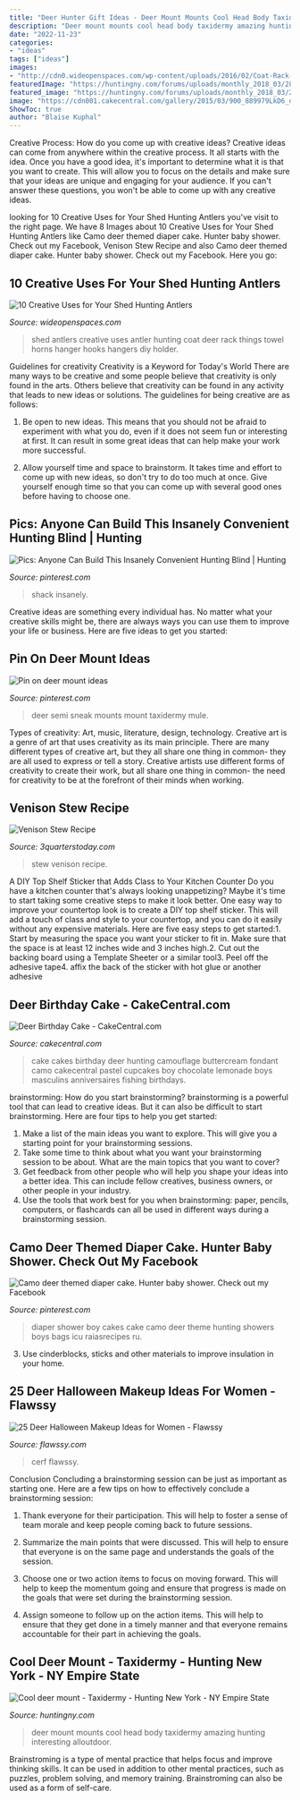 ```yaml
---
title: "Deer Hunter Gift Ideas - Deer Mount Mounts Cool Head Body Taxidermy Amazing Hunting Interesting Alloutdoor"
description: "Deer mount mounts cool head body taxidermy amazing hunting interesting alloutdoor"
date: "2022-11-23"
categories:
- "ideas"
tags: ["ideas"]
images:
- "http://cdn0.wideopenspaces.com/wp-content/uploads/2016/02/Coat-Rack-1024x768.jpg"
featuredImage: "https://huntingny.com/forums/uploads/monthly_2018_03/28167797_1845933992085105_863609429651299279_n.jpg.05b46b7ac2799cb64af41a94ab7d7f9e.jpg"
featured_image: "https://huntingny.com/forums/uploads/monthly_2018_03/28167797_1845933992085105_863609429651299279_n.jpg.05b46b7ac2799cb64af41a94ab7d7f9e.jpg"
image: "https://cdn001.cakecentral.com/gallery/2015/03/900_889979LkD6_deer-birthday-cake.jpg"
ShowToc: true
author: "Blaise Kuphal"
---
```



Creative Process: How do you come up with creative ideas?
Creative ideas can come from anywhere within the creative process. It all starts with the idea. Once you have a good idea, it's important to determine what it is that you want to create. This will allow you to focus on the details and make sure that your ideas are unique and engaging for your audience. If you can't answer these questions, you won't be able to come up with any creative ideas.

	

		
looking for 10 Creative Uses for Your Shed Hunting Antlers you've visit to the right page. We have 8 Images about 10 Creative Uses for Your Shed Hunting Antlers like Camo deer themed diaper cake. Hunter baby shower. Check out my Facebook, Venison Stew Recipe and also Camo deer themed diaper cake. Hunter baby shower. Check out my Facebook. Here you go:
		
    
## 10 Creative Uses For Your Shed Hunting Antlers

<img loading=lazy src="http://cdn0.wideopenspaces.com/wp-content/uploads/2016/02/Coat-Rack-1024x768.jpg" onerror="this.onerror=null;this.src='https://tse2.mm.bing.net/th?id=OIP.I9d0uXoLEHb6racb6l2bIwHaFj&amp;pid=15.1';" alt="10 Creative Uses for Your Shed Hunting Antlers">

_Source: wideopenspaces.com_

>shed antlers creative uses antler hunting coat deer rack things towel horns hanger hooks hangers diy holder. 

	

Guidelines for creativity
Creativity is a Keyword for Today's World
There are many ways to be creative and some people believe that creativity is only found in the arts. Others believe that creativity can be found in any activity that leads to new ideas or solutions. The guidelines for being creative are as follows:

1. Be open to new ideas. This means that you should not be afraid to experiment with what you do, even if it does not seem fun or interesting at first. It can result in some great ideas that can help make your work more successful.

2. Allow yourself time and space to brainstorm. It takes time and effort to come up with new ideas, so don't try to do too much at once. Give yourself enough time so that you can come up with several good ones before having to choose one.


    
## Pics: Anyone Can Build This Insanely Convenient Hunting Blind | Hunting

<img loading=lazy src="https://i.pinimg.com/originals/22/c9/16/22c91677c5f76fd1f42fc06b86789189.jpg" onerror="this.onerror=null;this.src='https://tse3.mm.bing.net/th?id=OIP.BTc7nZOGTuWGBihK67tXfQHaLH&amp;pid=15.1';" alt="Pics: Anyone Can Build This Insanely Convenient Hunting Blind | Hunting">

_Source: pinterest.com_

>shack insanely. 

	

Creative ideas are something every individual has. No matter what your creative skills might be, there are always ways you can use them to improve your life or business. Here are five ideas to get you started: 

    
## Pin On Deer Mount Ideas

<img loading=lazy src="https://i.pinimg.com/736x/76/ae/72/76ae727444c6e0bd4c9172ce49fdc82a--semi.jpg" onerror="this.onerror=null;this.src='https://tse3.mm.bing.net/th?id=OIP.SLtljg3R5D2RnLuBc9_eFQHaJ6&amp;pid=15.1';" alt="Pin on deer mount ideas">

_Source: pinterest.com_

>deer semi sneak mounts mount taxidermy mule. 

	

Types of creativity: Art, music, literature, design, technology.
Creative art is a genre of art that uses creativity as its main principle. There are many different types of creative art, but they all share one thing in common- they are all used to express or tell a story. Creative artists use different forms of creativity to create their work, but all share one thing in common- the need for creativity to be at the forefront of their minds when working.

    
## Venison Stew Recipe

<img loading=lazy src="http://3quarterstoday.com/wp-content/uploads/2012/02/img_3719_sm.jpg" onerror="this.onerror=null;this.src='https://tse1.mm.bing.net/th?id=OIP.bydGrlppIHD7sbjnMsSaDAHaFg&amp;pid=15.1';" alt="Venison Stew Recipe">

_Source: 3quarterstoday.com_

>stew venison recipe. 

	

A DIY Top Shelf Sticker that Adds Class to Your Kitchen Counter
Do you have a kitchen counter that's always looking unappetizing? Maybe it's time to start taking some creative steps to make it look better. One easy way to improve your countertop look is to create a DIY top shelf sticker. This will add a touch of class and style to your countertop, and you can do it easily without any expensive materials. Here are five easy steps to get started:1. Start by measuring the space you want your sticker to fit in. Make sure that the space is at least 12 inches wide and 3 inches high.2. Cut out the backing board using a Template Sheeter or a similar tool3. Peel off the adhesive tape4. affix the back of the sticker with hot glue or another adhesive
    
## Deer Birthday Cake - CakeCentral.com

<img loading=lazy src="https://cdn001.cakecentral.com/gallery/2015/03/900_889979LkD6_deer-birthday-cake.jpg" onerror="this.onerror=null;this.src='https://tse2.mm.bing.net/th?id=OIP.AZ0LRM32U3eDOXjcRrP3ugHaJ4&amp;pid=15.1';" alt="Deer Birthday Cake - CakeCentral.com">

_Source: cakecentral.com_

>cake cakes birthday deer hunting camouflage buttercream fondant camo cakecentral pastel cupcakes boy chocolate lemonade boys masculins anniversaires fishing birthdays. 

	

brainstorming: How do you start brainstorming?
brainstorming is a powerful tool that can lead to creative ideas. But it can also be difficult to start brainstorming. Here are four tips to help you get started: 
1. Make a list of the main ideas you want to explore. This will give you a starting point for your brainstorming sessions.
2. Take some time to think about what you want your brainstorming session to be about. What are the main topics that you want to cover? 
3. Get feedback from other people who will help you shape your ideas into a better idea. This can include fellow creatives, business owners, or other people in your industry. 
4. Use the tools that work best for you when brainstorming: paper, pencils, computers, or flashcards can all be used in different ways during a brainstorming session.

    
## Camo Deer Themed Diaper Cake. Hunter Baby Shower. Check Out My Facebook

<img loading=lazy src="https://i.pinimg.com/736x/07/33/e6/0733e6cda72103c8b0ddc603b3f0c15b.jpg" onerror="this.onerror=null;this.src='https://tse4.mm.bing.net/th?id=OIP.-EWt5KI-l0w1TRV782AbDQHaNK&amp;pid=15.1';" alt="Camo deer themed diaper cake. Hunter baby shower. Check out my Facebook">

_Source: pinterest.com_

>diaper shower boy cakes cake camo deer theme hunting showers boys bags icu raiasrecipes ru. 

	

3. Use cinderblocks, sticks and other materials to improve insulation in your home.

    
## 25 Deer Halloween Makeup Ideas For Women - Flawssy

<img loading=lazy src="http://flawssy.com/wp-content/uploads/2016/05/Doe-Deer-Makeup-Halloween.jpg" onerror="this.onerror=null;this.src='https://tse2.mm.bing.net/th?id=OIP.R_OcTyX8J19vTn0Fp_N7XQHaLH&amp;pid=15.1';" alt="25 Deer Halloween Makeup Ideas for Women - Flawssy">

_Source: flawssy.com_

>cerf flawssy. 

	

Conclusion
Concluding a brainstorming session can be just as important as starting one. Here are a few tips on how to effectively conclude a brainstorming session:
1. Thank everyone for their participation. This will help to foster a sense of team morale and keep people coming back to future sessions.

2. Summarize the main points that were discussed. This will help to ensure that everyone is on the same page and understands the goals of the session.

3. Choose one or two action items to focus on moving forward. This will help to keep the momentum going and ensure that progress is made on the goals that were set during the brainstorming session.

4. Assign someone to follow up on the action items. This will help to ensure that they get done in a timely manner and that everyone remains accountable for their part in achieving the goals.

    
## Cool Deer Mount - Taxidermy - Hunting New York - NY Empire State

<img loading=lazy src="https://huntingny.com/forums/uploads/monthly_2018_03/28167797_1845933992085105_863609429651299279_n.jpg.05b46b7ac2799cb64af41a94ab7d7f9e.jpg" onerror="this.onerror=null;this.src='https://tse4.mm.bing.net/th?id=OIP.gT5o4HOjQZWjVw9x11ao7gHaJ4&amp;pid=15.1';" alt="Cool deer mount - Taxidermy - Hunting New York - NY Empire State">

_Source: huntingny.com_

>deer mount mounts cool head body taxidermy amazing hunting interesting alloutdoor. 

	

Brainstroming is a type of mental practice that helps focus and improve thinking skills. It can be used in addition to other mental practices, such as puzzles, problem solving, and memory training. Brainstroming can also be used as a form of self-care.

